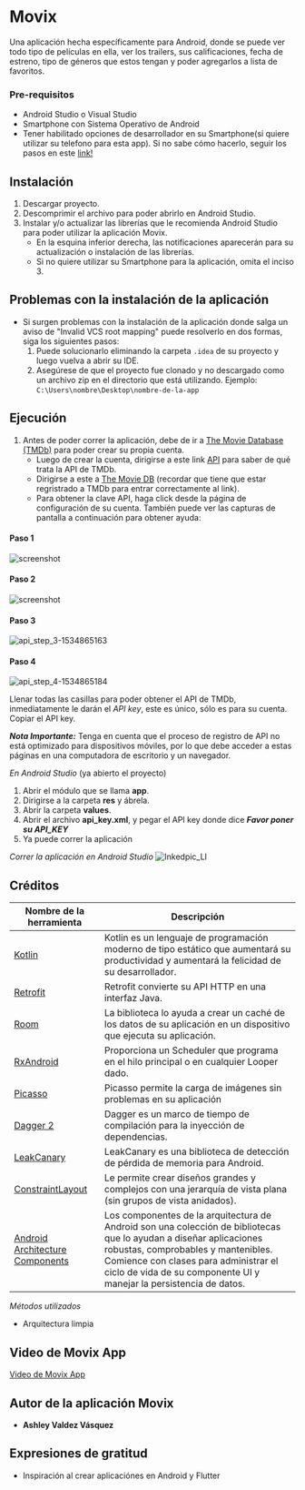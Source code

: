 # Movix

Una aplicación hecha específicamente para Android, donde se puede ver todo tipo de películas en ella, ver los trailers, sus calificaciones, fecha de estreno, tipo de géneros que estos tengan y poder agregarlos a lista de favoritos. 

### Pre-requisitos

* Android Studio o Visual Studio
* Smartphone con Sistema Operativo de Android
* Tener habilitado opciones de desarrollador en su Smartphone(si quiere utilizar su telefono para esta app). Si no sabe cómo hacerlo, seguir los pasos en este [link!](https://developer.android.com/studio/debug/dev-options?hl=es-419)


## Instalación

1. Descargar proyecto.
2. Descomprimir el archivo para poder abrirlo en Android Studio.
3. Instalar y/o actualizar las librerías que le recomienda Android Studio para poder utilizar la aplicación Movix.
   - En la esquina inferior derecha, las notificaciones aparecerán para su actualización o instalación de las librerías.  
   - Si no quiere utilizar su Smartphone para la aplicación, omita el inciso 3.
   
## Problemas con la instalación de la aplicación
- Si surgen problemas con la instalación de la aplicación donde salga un aviso de "Invalid VCS root mapping" puede resolverlo en dos formas, siga los siguientes pasos: 
   1. Puede solucionarlo eliminando la carpeta `.idea` de su proyecto y luego vuelva a abrir su IDE.
   2. Asegúrese de que el proyecto fue clonado y no descargado como un archivo zip en el directorio que está utilizando. Ejemplo:
   `C:\Users\nombre\Desktop\nombre-de-la-app`

## Ejecución

1. Antes de poder correr la aplicación, debe de ir a [The Movie Database (TMDb)](https://www.themoviedb.org/?_dc=1586494174) para poder   crear su propia cuenta.
   - Luego de crear la cuenta, dirigirse a este link [API](https://www.themoviedb.org/documentation/api) para saber de qué trata la API      de TMDb.
   - Dirigirse a este a [The Movie DB](https://developers.themoviedb.org/3/getting-started/introduction) (recordar que tiene que estar        regristrado a TMDb para entrar correctamente al link).
   - Para obtener la clave API, haga click desde la página de configuración de su cuenta. También puede ver las capturas de pantalla          a continuación para obtener ayuda:
#### Paso 1   
   ![screenshot](https://user-images.githubusercontent.com/63436697/78964568-e357b000-7ab7-11ea-8104-f964465f2f9a.png)

#### Paso 2
![screenshot](https://user-images.githubusercontent.com/63436697/78964899-b952bd80-7ab8-11ea-841e-849e1f572983.png)
#### Paso 3
![api_step_3-1534865163](https://user-images.githubusercontent.com/63436697/78964957-e1422100-7ab8-11ea-9fd6-59de17cd8093.png)
#### Paso 4  
![api_step_4-1534865184](https://user-images.githubusercontent.com/63436697/78964975-ef903d00-7ab8-11ea-82ea-da2c023d1706.png)

Llenar todas las casillas para poder obtener el API de TMDb, inmediatamente le darán el *API key*, este es único, sólo es para su cuenta. Copiar el API key.

***Nota Importante:***
Tenga en cuenta que el proceso de registro de API no está optimizado para dispositivos móviles, por lo que debe acceder a estas páginas en una computadora de escritorio y un navegador.   

*En Android Studio* (ya abierto el proyecto)
1. Abrir el módulo que se llama **app**.
2. Dirigirse a la carpeta **res** y ábrela.
3. Abrir la carpeta **values**.
4. Abrir el archivo **api_key.xml**, y pegar el API key donde dice ***Favor poner su API_KEY***
5. Ya puede correr la aplicación

*Correr la aplicación en Android Studio*
![Inkedpic_LI](https://user-images.githubusercontent.com/63436697/78965850-7c3bfa80-7abb-11ea-8e17-cb53d8f6537c.jpg)


## Créditos

Nombre de la herramienta | Descripción
------------ | -------------
[Kotlin](https://developer.android.com/kotlin)| Kotlin es un lenguaje de programación moderno de tipo estático que aumentará su productividad y aumentará la felicidad de su desarrollador.
[Retrofit](https://github.com/square/retrofit) | Retrofit convierte su API HTTP en una interfaz Java.
[Room](https://developer.android.com/topic/libraries/architecture/room) | La biblioteca lo ayuda a crear un caché de los datos de su aplicación en un dispositivo que ejecuta su aplicación.
[RxAndroid](https://github.com/ReactiveX/RxAndroid) | Proporciona un Scheduler que programa en el hilo principal o en cualquier Looper dado.
[Picasso](https://github.com/square/picasso) | Picasso permite la carga de imágenes sin problemas en su aplicación
[Dagger 2](https://github.com/google/dagger) | Dagger es un marco de tiempo de compilación para la inyección de dependencias.
[LeakCanary](https://github.com/square/leakcanary) | LeakCanary es una biblioteca de detección de pérdida de memoria para Android.
[ConstraintLayout](https://github.com/square/leakcanary) | Le permite crear diseños grandes y complejos con una jerarquía de vista plana (sin grupos de vista anidados).
[Android Architecture Components](https://developer.android.com/topic/libraries/architecture/index.html) | Los componentes de la arquitectura de Android son una colección de bibliotecas que lo ayudan a diseñar aplicaciones robustas, comprobables y mantenibles. Comience con clases para administrar el ciclo de vida de su componente UI y manejar la persistencia de datos.

*Métodos utilizados*
* Arquitectura limpia

## Video de Movix App

[Video de Movix App](https://youtu.be/Tt6dj_moYiA)

## Autor de la aplicación Movix

* **Ashley Valdez Vásquez** 


## Expresiones de gratitud
* Inspiración al crear aplicaciónes en Android y Flutter
